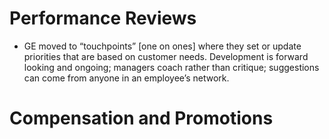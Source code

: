 # Performance Reviews
- GE moved to “touchpoints” [one on ones] where they set or update priorities that are based on customer needs. Development is forward looking and ongoing; managers coach rather than critique; suggestions can come from anyone in an employee’s network.


# Compensation and Promotions